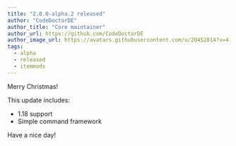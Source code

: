 ```yaml
---
title: "2.0.0-alpha.2 released"
author: "CodeDoctorDE"
author_title: "Core maintainer"
author_url: https://github.com/CodeDoctorDE
author_image_url: https://avatars.githubusercontent.com/u/20452814?v=4
tags:
  - alpha
  - released
  - itemmods
---
```


Merry Christmas!

This update includes:

* 1.18 support
* Simple command framework

Have a nice day!
